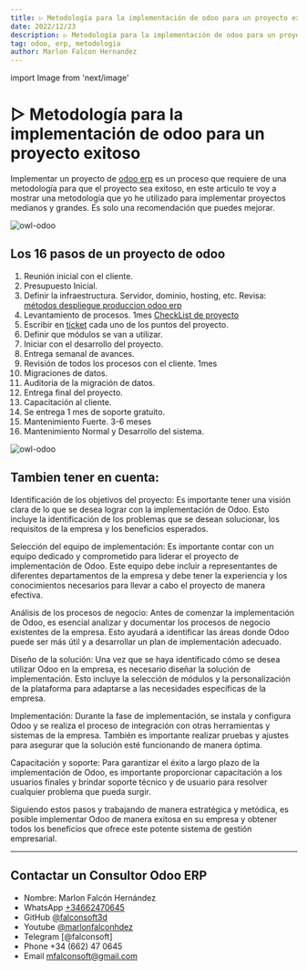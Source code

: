```yaml
---
title: ▷ Metodología para la implementación de odoo para un proyecto exitoso
date: 2022/12/23
description: ▷ Metodología para la implementación de odoo para un proyecto exitoso
tag: odoo, erp, metodologia
author: Marlon Falcon Hernandez
---
```

import Image from 'next/image'

# ▷ Metodología para la implementación de odoo para un proyecto exitoso
Implementar un proyecto de [odoo erp](/posts/odoo-erp) es un proceso que requiere de una metodología para que el proyecto sea exitoso, en este articulo te voy a mostrar una metodología que yo he utilizado para implementar proyectos medianos y grandes. Es solo una recomendación que puedes mejorar.
 
<Image
  src="/images/posts/odoo-metodologia.png"
  alt="owl-odoo"
  width={1280}
  height={720}
  priority
  className="next-image"
/>
## Los 16 pasos de un proyecto de odoo

1. Reunión inicial con el cliente.
2. Presupuesto Inicial.
3. Definir la infraestructura. Servidor, dominio, hosting, etc. Revisa: [métodos despliegue produccion odoo erp](/posts/metodos-despliegue-produccion-odoo-erp)
4. Levantamiento de procesos. 1mes [CheckList de proyecto](/posts/lista-chequeo-tareas-implementar-odoo-erp)
5. Escribir en [ticket](/posts/modulo-ticketpro-gestion-proyecto-odoo) cada uno de los puntos del proyecto.
6. Definir que módulos se van a utilizar.
7. Iniciar con el desarrollo del proyecto.
8. Entrega semanal de avances.
9. Revisión de todos los procesos con el cliente. 1mes
10. Migraciones de datos.
11. Auditoria de la migración de datos.
12. Entrega final del proyecto.
13. Capacitación al cliente.
14. Se entrega 1 mes de soporte gratuito.
15. Mantenimiento Fuerte. 3-6 meses
16. Mantenimiento Normal y Desarrollo del sistema.


<Image
  src="/images/posts/odoo-metodologia-implementacion.png"
  alt="owl-odoo"
  width={1280}
  height={720}
  priority
  className="next-image"
/>


## Tambien tener en cuenta:

Identificación de los objetivos del proyecto: Es importante tener una visión clara de lo que se desea lograr con la implementación de Odoo. Esto incluye la identificación de los problemas que se desean solucionar, los requisitos de la empresa y los beneficios esperados.

Selección del equipo de implementación: Es importante contar con un equipo dedicado y comprometido para liderar el proyecto de implementación de Odoo. Este equipo debe incluir a representantes de diferentes departamentos de la empresa y debe tener la experiencia y los conocimientos necesarios para llevar a cabo el proyecto de manera efectiva.

Análisis de los procesos de negocio: Antes de comenzar la implementación de Odoo, es esencial analizar y documentar los procesos de negocio existentes de la empresa. Esto ayudará a identificar las áreas donde Odoo puede ser más útil y a desarrollar un plan de implementación adecuado.

Diseño de la solución: Una vez que se haya identificado cómo se desea utilizar Odoo en la empresa, es necesario diseñar la solución de implementación. Esto incluye la selección de módulos y la personalización de la plataforma para adaptarse a las necesidades específicas de la empresa.

Implementación: Durante la fase de implementación, se instala y configura Odoo y se realiza el proceso de integración con otras herramientas y sistemas de la empresa. También es importante realizar pruebas y ajustes para asegurar que la solución esté funcionando de manera óptima.

Capacitación y soporte: Para garantizar el éxito a largo plazo de la implementación de Odoo, es importante proporcionar capacitación a los usuarios finales y brindar soporte técnico y de usuario para resolver cualquier problema que pueda surgir.

Siguiendo estos pasos y trabajando de manera estratégica y metódica, es posible implementar Odoo de manera exitosa en su empresa y obtener todos los beneficios que ofrece este potente sistema de gestión empresarial.

---

## Contactar un Consultor Odoo ERP
- Nombre: Marlon Falcón Hernández
- WhatsApp [+34662470645](https://web.whatsapp.com/send?phone=34662470645&text=)
- GitHub [@falconsoft3d](https://github.com/falconsoft3d)
- Youtube [@marlonfalconhdez](https://www.youtube.com/@marlonfalconhdez)
- Telegram [@falconsoft]
- Phone +34 (662) 47 0645
- Email mfalconsoft@gmail.com

